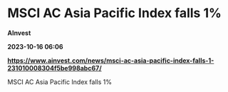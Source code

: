 # MSCI AC Asia Pacific Index falls 1%
**AInvest**

**2023-10-16 06:06**

**https://www.ainvest.com/news/msci-ac-asia-pacific-index-falls-1-231010008304f5be998abc67/**

MSCI AC Asia Pacific Index falls 1%